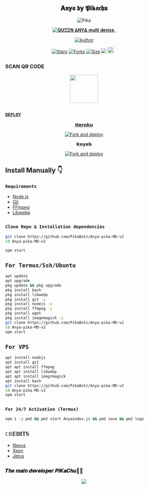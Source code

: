 <div align="center">
   
## 𝐀𝖓𝐲𝖆 𝖇𝐲 𝕻𝖎𝖐𝖆𝖈𝖍𝖚
<p align="center">
<img src="./AnyaPikaMedia/HomeScreen/Anyapic.jpg" alt="Pika" height= "auto" width="auto"/>


</p>
<p align="center">
<a href="#"><img title="𝐐𝐔𝚵𝚵𝚴 𝚫𝚴𝐘𝚫 𝐦𝐮𝐥𝐭𝐢 𝐝𝐞𝐯𝐢𝐜𝐞." src="https://img.shields.io/badge/𝐐𝐔𝚵𝚵𝚴 𝚫𝚴𝐘𝚫 𝐦𝐮𝐥𝐭𝐢 𝐝𝐞𝐯𝐢𝐜𝐞.-red?colorA=%23ff0000&colorB=%23ff0000&style=for-the-badge"></a>
</p>
<p align="center">
<a href="https://github.com/PikaBotz"><img title="Author" src="https://img.shields.io/badge/Author-PikaBotz-red.svg?style=for-the-badge&logo=github"></a>
<p align="center">
<a href="https://github.com/PikaBotz/Anya-pika-MD-v2/stargazers/"><img title="Stars" src="https://img.shields.io/github/stars/PikaBotz/Anya-pika-MD-v2?color=blue&style=flat-square"></a>
<a href="https://github.com/PikaBotz/Anya-pika-MD-v2/network/members"><img title="Forks" src="https://img.shields.io/github/forks/PikaBotz/Anya-pika-MD-v2?color=red&style=flat-square"></a>
<a href="https://github.com/PikaBotz/Anya-pika-MD-v2/"><img title="Size" src="https://img.shields.io/github/repo-size/PikaBotz/Anya-pika-MD-v2?style=flat-square&color=green"></a>
<a href="https://hits.seeyoufarm.com"><img src="https://hits.seeyoufarm.com/api/count/incr/badge.svg?url=https%3A%2F%2Fgithub.com%2FPikaBotz%2Anya-pika-MD-v2&count_bg=%2379C83D&title_bg=%23555555&icon=probot.svg&icon_color=%2300FF6D&title=hits&edge_flat=false"/></a>
<a href="https://github.com/PikaBotz/Anya-pika-MD-v2/graphs/commit-activity"><img height="20" src="https://img.shields.io/badge/Maintained%3F-yes-green.svg"></a>&nbsp;&nbsp;
</P>
</div>

##  
### SCAN QR CODE

<p align="center">
<a href="https://anyaqr.jetus-hack.repl.co/"><img src="./AnyaPikaMedia/HomeScreen/AnyaQRscan.png" align="center" width="90" />
</div>
<p align="center">
</p>

##

### `DEPLOY`

<p align="center">
𝗛𝗲𝗿𝗼𝗸𝘂

<p align="center">
<a href="https://heroku.com/deploy?template=https://github.com/PikaBotz/Anya-pika-MD-v2/"><img align="center" src="https://www.herokucdn.com/deploy/button.svg" alt="Fork and deploy" /></a>
</P>

<p align="center">
𝗞𝗼𝘆𝗲𝗯

<p align="center">
<a href="https://app.koyeb.com/deploy?type=git&repository=https://github.com/PikaBotz/Anya-pika-MD-v2&branch=main&name=anya"><img align="center" src="https://www.koyeb.com/static/images/deploy/button.svg" alt="Fork and deploy" /></a>
</P>
  

## Install Manually 👇
### `Requirements`
* [Node.js](https://nodejs.org/en/)
* [Git](https://git-scm.com/downloads)
* [FFmpeg](https://github.com/BtbN/FFmpeg-Builds/releases/download/autobuild-2020-12-08-13-03/ffmpeg-n4.3.1-26-gca55240b8c-win64-gpl-4.3.zip)
* [Libwebp](https://developers.google.com/speed/webp/download)

##
### `Clone Repo & Installation dependencies`
```bash
git clone https://github.com/PikaBotz/Anya-pika-MD-v2
cd Anya-pika-MD-v2

npm start
```
## `For Termux/Ssh/Ubuntu`
```bash
apt update
apt upgrade
pkg update && pkg upgrade
pkg install bash
pkg install libwebp
pkg install git -y
pkg install nodejs -y 
pkg install ffmpeg -y 
pkg install wget
pkg install imagemagick -y
git clone https://github.com/PikaBotz/Anya-pika-MD-v2
cd Anya-pika-MD-v2
npm start
```
## `For VPS`
```bash
apt install nodejs 
apt install git 
apt apt install ffmpeg 
apt apt install libwebp 
apt apt install imagrmagick
apt install bash
git clone https://github.com/PikaBotz/Anya-pika-MD-v2
cd Anya-pika-MD-v2
npm start
```
##
### `For 24/7 Activation (Termux)`
```bash
npm i -g pm2 && pm2 start Anyaindex.js && pm2 save && pm2 logs
```
##
### ℂℝ𝔼𝔻𝕀𝕋𝕊
* [Nexus](https://github.com/Nexusat12)
* [Xeon](https://github.com/DGxeon)
* [Jetus](https://github.com/jetus-hack)

##
### 𝑻𝒉𝒆 𝒎𝒂𝒊𝒏 𝒅𝒆𝒗𝒆𝒍𝒐𝒑𝒆𝒓 𝑷𝒊𝑲𝒂𝑪𝒉𝒖🥵🔥
<p align="center">

<img src="Four.png">   

##
<br>
<div>
<br>

